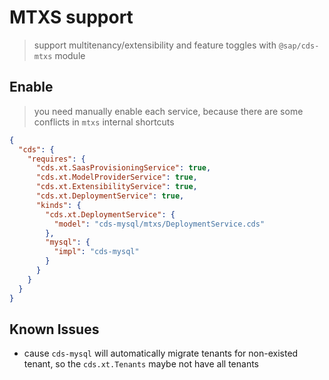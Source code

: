 # MTXS support

> support multitenancy/extensibility and feature toggles with `@sap/cds-mtxs` module

## Enable

> you need manually enable each service, because there are some conflicts in `mtxs` internal shortcuts

```json
{
  "cds": {
    "requires": {
      "cds.xt.SaasProvisioningService": true,
      "cds.xt.ModelProviderService": true,
      "cds.xt.ExtensibilityService": true,
      "cds.xt.DeploymentService": true,
      "kinds": {
        "cds.xt.DeploymentService": {
          "model": "cds-mysql/mtxs/DeploymentService.cds"
        },
        "mysql": {
          "impl": "cds-mysql"
        }
      }
    }
  }
}
```

## Known Issues

- cause `cds-mysql` will automatically migrate tenants for non-existed tenant, so the `cds.xt.Tenants` maybe not have all tenants
